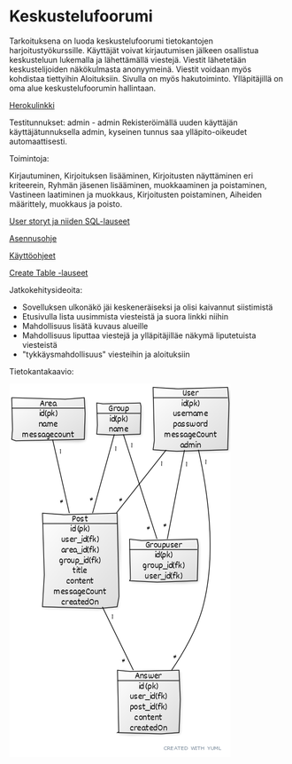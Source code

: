 # Keskustelufoorumi

Tarkoituksena on luoda keskustelufoorumi tietokantojen harjoitustyökurssille. Käyttäjät voivat kirjautumisen jälkeen osallistua keskusteluun lukemalla ja lähettämällä viestejä. Viestit lähetetään keskustelijoiden näkökulmasta anonyymeinä. Viestit voidaan myös kohdistaa tiettyihin Aloituksiin. Sivulla on myös hakutoiminto. Ylläpitäjillä on oma alue keskustelufoorumin hallintaan.

[Herokulinkki](https://cryptic-temple-28944.herokuapp.com/login "cryptic-temple-28944.herokuapp.com")

Testitunnukset:
admin - admin
Rekisteröimällä uuden käyttäjän käyttäjätunnuksella admin, kyseinen tunnus saa ylläpito-oikeudet automaattisesti.

Toimintoja:

Kirjautuminen, Kirjoituksen lisääminen, Kirjoitusten näyttäminen eri kriteerein, Ryhmän jäsenen lisääminen, muokkaaminen ja poistaminen, Vastineen laatiminen ja muokkaus, Kirjoitusten poistaminen, Aiheiden määrittely, muokkaus ja poisto.

[User storyt ja niiden SQL-lauseet](../master/Dokumentaatio/UserStoryt.md)

[Asennusohje](../master/Dokumentaatio/Asennusohje.md)

[Käyttöohjeet](../master/Dokumentaatio/Käyttöohjeet.md)

[Create Table -lauseet](../master/Dokumentaatio/CreateTable-Lauseet.txt)


Jatkokehitysideoita:
 - Sovelluksen ulkonäkö jäi keskeneräiseksi ja olisi kaivannut siistimistä
 - Etusivulla lista uusimmista viesteistä ja suora linkki niihin
 - Mahdollisuus lisätä kuvaus alueille
 - Mahdollisuus liputtaa viestejä ja ylläpitäjilläe näkymä liputetuista viesteistä
 - "tykkäysmahdollisuus" viesteihin ja aloituksiin


Tietokantakaavio:


![alt text](https://github.com/Meemeimei/Keskustelufoorumi/blob/master/Dokumentaatio/0e73f6ec.png)

